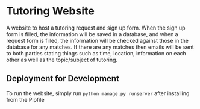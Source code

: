 # Tutoring Website
A website to host a tutoring request and sign up form. When the sign up form is filled, the information will be saved in a database, and when a request form is filled, the information will be checked against those in the database for any matches. If there are any matches then emails will be sent to both parties stating things such as time, location, information on each other as well as the topic/subject of tutoring.  

## Deployment for Development
To run the website, simply run `python manage.py runserver` after installing from the Pipfile